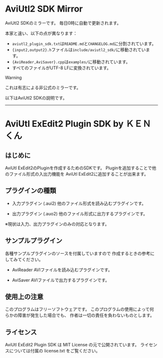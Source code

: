 # AviUtl2 SDK Mirror

AviUtl2 SDKのミラーです。
毎日0時に自動で更新されます。

本家と違い、以下の点が異なります：

- `aviutl2_plugin_sdk.txt`は`README.md`と`CHANGELOG.md`に分割されています。
- `{input2,output2}.h`ファイルは`include/aviutl2_sdk/`に移動されています。
- `{AviReader,AviSaver}.cpp`は`examples/`に移動されています。
- すべてのファイルがUTF-8 LFに変換されています。

> [!WARNING]
> これは有志による非公式のミラーです。

以下はAviUtl2 SDKの説明です。

---

# AviUtl ExEdit2 Plugin SDK by ＫＥＮくん

## はじめに

AviUtl ExEdit2のPluginを作成するためのSDKです。
Pluginを追加することで他のファイル形式の入出力機能を
AviUtl ExEdit2に追加することが出来ます。

## プラグインの種類

- 入力プラグイン (.aui2)
  他のファイル形式を読み込むプラグインです。

- 出力プラグイン (.auo2)
  他のファイル形式に出力するプラグインです。

※現状は入力、出力プラグインのみの対応となります。

## サンプルプラグイン

各種サンプルプラグインのソースを付属していますので
作成するときの参考にしてみてください。

- AviReader
  AVIファイルを読み込むプラグインです。

- AviSaver
  AVIファイルで出力するプラグインです。

## 使用上の注意

このプログラムはフリーソフトウェアです。
このプログラムの使用によって何らかの障害が発生した場合でも、
作者は一切の責任を負わないものとします。

## ライセンス

AviUtl ExEdit2 Plugin SDK は MIT License の元で公開されています。
ライセンスについては付属の license.txt をご覧ください。
